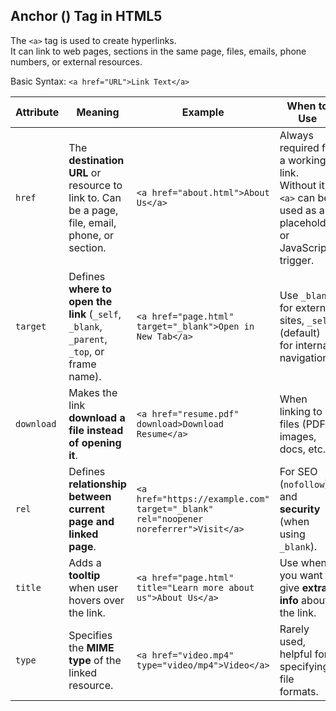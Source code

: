 ## Anchor (<a>) Tag in HTML5  

The `<a>` tag is used to create hyperlinks.  
It can link to web pages, sections in the same page, files, emails, phone numbers, or external resources.  

Basic Syntax:
`<a href="URL">Link Text</a>`

| Attribute  | Meaning                                                                                        | Example                                                                             | When to Use                                                                                               |
| ---------- | ---------------------------------------------------------------------------------------------- | ----------------------------------------------------------------------------------- | --------------------------------------------------------------------------------------------------------- |
| `href`     | The **destination URL** or resource to link to. Can be a page, file, email, phone, or section. | `<a href="about.html">About Us</a>`                                                 | Always required for a working link. Without it, `<a>` can be used as a placeholder or JavaScript trigger. |
| `target`   | Defines **where to open the link** (`_self`, `_blank`, `_parent`, `_top`, or frame name).      | `<a href="page.html" target="_blank">Open in New Tab</a>`                           | Use `_blank` for external sites, `_self` (default) for internal navigation.                               |
| `download` | Makes the link **download a file instead of opening it**.                                      | `<a href="resume.pdf" download>Download Resume</a>`                                 | When linking to files (PDF, images, docs, etc.).                                                          |
| `rel`      | Defines **relationship between current page and linked page**.                                 | `<a href="https://example.com" target="_blank" rel="noopener noreferrer">Visit</a>` | For SEO (`nofollow`) and **security** (when using `_blank`).                                              |
| `title`    | Adds a **tooltip** when user hovers over the link.                                             | `<a href="page.html" title="Learn more about us">About Us</a>`                      | Use when you want to give **extra info** about the link.                                                  |
| `type`     | Specifies the **MIME type** of the linked resource.                                            | `<a href="video.mp4" type="video/mp4">Video</a>`                                    | Rarely used, helpful for specifying file formats.                                                         |
